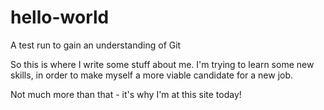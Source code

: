 # hello-world
A test run to gain an understanding of Git

So this is where I write some stuff about me.  I'm trying to learn some new skills,
in order to make myself a more viable candidate for a new job.

Not much more than that - it's why I'm at this site today!
